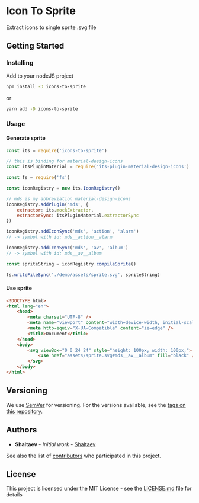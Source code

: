 # Icon To Sprite

Extract icons to single sprite .svg file

## Getting Started

### Installing

Add to your nodeJS project

```sh
npm install -D icons-to-sprite
```

or

```sh
yarn add -D icons-to-sprite
```

### Usage

#### Generate sprite

```js
const its = require('icons-to-sprite')

// this is binding for material-design-icons
const itsPluginMaterial = require('its-plugin-material-design-icons')

const fs = require('fs')

const iconRegistry = new its.IconRegistry()

// mds is my abbreviation material-design-icons
iconRegistry.addPlugin('mds', {
    extractor: its.mockExtractor,
    extractorSync: itsPluginMaterial.extractorSync
})

iconRegistry.addIconSync('mds', 'action', 'alarm')
// -> symbol with id: mds__action__alarm

iconRegistry.addIconSync('mds', 'av', 'album')
// -> symbol with id: mds__av__album

const spriteString = iconRegistry.compileSprite()

fs.writeFileSync('./demo/assets/sprite.svg', spriteString)
```

#### Use sprite

```html
<!DOCTYPE html>
<html lang="en">
    <head>
        <meta charset="UTF-8" />
        <meta name="viewport" content="width=device-width, initial-scale=1.0" />
        <meta http-equiv="X-UA-Compatible" content="ie=edge" />
        <title>Document</title>
    </head>
    <body>
        <svg viewBox="0 0 24 24" style="height: 100px; width: 100px;">
            <use href="assets/sprite.svg#mds__av__album" fill="black" />
        </svg>
    </body>
</html>
```

## Versioning

We use [SemVer](http://semver.org/) for versioning. For the versions available, see the [tags on this repository](https://github.com/shaltaev/icons-to-sprite/tags).

## Authors

-   **Shaltaev** - _Initial work_ - [Shaltaev](https://github.com/shaltaev)

See also the list of [contributors](https://github.com/shaltaev/icons-to-sprite/contributors) who participated in this project.

## License

This project is licensed under the MIT License - see the [LICENSE.md](LICENSE.md) file for details
